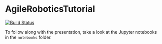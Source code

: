 # AgileRoboticsTutorial

[![Build Status](https://travis-ci.org/rdeits/AgileRoboticsTutorial.jl.svg?branch=master)](https://travis-ci.org/rdeits/AgileRoboticsTutorial.jl)

To follow along with the presentation, take a look at the Jupyter notebooks in the `notebooks` folder. 
